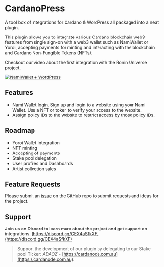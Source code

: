 # CardanoPress
A tool box of integrations for Cardano &amp; WordPress all packaged into a neat plugin.

This plugin allows you to integrate various Cardano blockchain web3 features from single sign-on with a web3 wallet such as NamiWallet or Yoroi, accepting payments for minting and interacting with the blockchain and Cardano Non-Fungible Tokens (NFTs).

Checkout our video about the first integration with the Ronin Universe project.

[![NamiWallet + WordPress](http://img.youtube.com/vi/eh4-Hy85xOQ/0.jpg)](http://www.youtube.com/watch?v=eh4-Hy85xOQ)


## Features

- Nami Wallet login. Sign up and login to a website using your Nami Wallet. Use a NFT or token to verify your access to the website.
- Assign policy IDs to the website to restrict access by those policy IDs.

## Roadmap

- Yoroi Wallet integration
- NFT minting
- Accepting of payments
- Stake pool delegation
- User profiles and Dashboards
- Artist collection sales

## Feature Requests

Please submit an [issue](https://github.com/pbwebdev/cardanopress/issues) on the GitHub repo to submit requests and ideas for the project.

## Support

Join us on Discord to learn more about the project and get support on integrations.
[https://discord.gg/CEX4aSfkXF](https://discord.gg/CEX4aSfkXF)

> Support the development of our plugin by delegating to our Stake pool Ticker: *ADAOZ* - [https://cardanode.com.au](https://cardanode.com.au).
